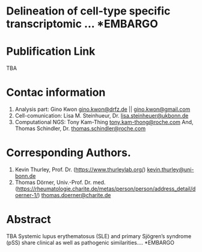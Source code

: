 # Delineation of cell-type specific transcriptomic ... *EMBARGO

# Publification Link
TBA

# Contac information
1. Analysis part: Gino Kwon
gino.kwon@drfz.de || gino.kwon@gmail.com
2. Cell-comunication: Lisa M. Steinhueur, Dr.
lisa.steinheuer@ukbonn.de
3. Computational NGS: Tony Kam-Thing
tony.kam-thong@roche.com 
And, Thomas Schindler, Dr. 
thomas.schindler@roche.com

# Corresponding Authors.
1. Kevin Thurley, Prof. Dr. (https://www.thurleylab.org/)
kevin.thurley@uni-bonn.de
2. Thomas Dörner, Univ.-Prof. Dr. med. (https://rheumatologie.charite.de/metas/person/person/address_detail/doerner-1/)
thomas.doerner@charite.de 

# Abstract
TBA
Systemic lupus erythematosus (SLE) and primary Sjögren’s syndrome (pSS) share clinical as well as pathogenic similarities.... *EMBARGO

